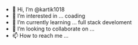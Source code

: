 - 👋 Hi, I’m @kartik1018
- 👀 I’m interested in ... coading
- 🌱 I’m currently learning ... full stack develoment 
- 💞️ I’m looking to collaborate on ...
- 📫 How to reach me ...

<!---
kartik1018/kartik1018 is a ✨ special ✨ repository because its `README.md` (this file) appears on your GitHub profile.
You can click the Preview link to take a look at your changes.
--->
